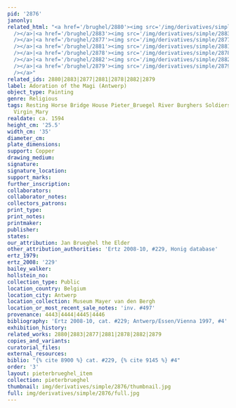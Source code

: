 ```yaml
---
pid: '2876'
janonly: 
related_html: "<a href='/brughel/2880'><img src='/img/derivatives/simple/2880/thumbnail.jpg'
  /></a>|<a href='/brughel/2883'><img src='/img/derivatives/simple/2883/thumbnail.jpg'
  /></a>|<a href='/brughel/2877'><img src='/img/derivatives/simple/2877/thumbnail.jpg'
  /></a>|<a href='/brughel/2881'><img src='/img/derivatives/simple/2881/thumbnail.jpg'
  /></a>|<a href='/brughel/2878'><img src='/img/derivatives/simple/2878/thumbnail.jpg'
  /></a>|<a href='/brughel/2882'><img src='/img/derivatives/simple/2882/thumbnail.jpg'
  /></a>|<a href='/brughel/2879'><img src='/img/derivatives/simple/2879/thumbnail.jpg'
  /></a>"
related_ids: 2880|2883|2877|2881|2878|2882|2879
label: Adoration of the Magi (Antwerp)
object_type: Painting
genre: Religious
tags: Resting Horse Bridge House Pieter_Bruegel River Burghers Soldiers Christ New_Testament
  Virgin_Mary
realdate: ca. 1594
height_cm: '25.5'
width_cm: '35'
diameter_cm: 
plate_dimensions: 
support: Copper
drawing_medium: 
signature: 
signature_location: 
support_marks: 
further_inscription: 
collaborators: 
collaborator_notes: 
collectors_patrons: 
print_type: 
print_notes: 
printmaker: 
publisher: 
states: 
our_attribution: Jan Brueghel the Elder
other_attribution_authorities: 'Ertz 2008-10, #229, Honig database'
ertz_1979: 
ertz_2008: '229'
bailey_walker: 
hollstein_no: 
collection_type: Public
location_country: Belgium
location_city: Antwerp
location_collection: Museum Mayer van den Bergh
location_or_most_recent_sale_notes: 'inv. #497'
provenance: 4443|4444|4445|4446
bibliography: 'Ertz 2008-10, cat. #229; Antwerp/Essen/Vienna 1997, #4'
exhibition_history: 
related_works: 2880|2883|2877|2881|2878|2882|2879
copies_and_variants: 
curatorial_files: 
external_resources: 
biblio: "{% cite 8900 %} cat. #229, {% cite 9145 %} #4"
order: '3'
layout: pieterbrueghel_item
collection: pieterbrueghel
thumbnail: img/derivatives/simple/2876/thumbnail.jpg
full: img/derivatives/simple/2876/full.jpg
---
```

